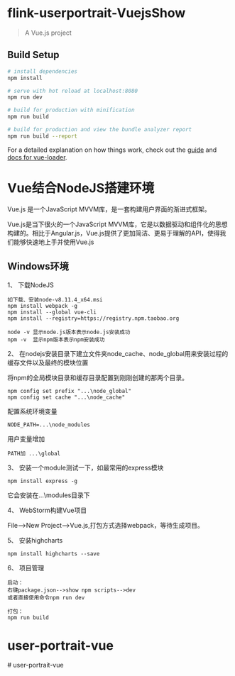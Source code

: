 # flink-userportrait-VuejsShow

> A Vue.js project

## Build Setup

``` bash
# install dependencies
npm install

# serve with hot reload at localhost:8080
npm run dev

# build for production with minification
npm run build

# build for production and view the bundle analyzer report
npm run build --report
```

For a detailed explanation on how things work, check out the [guide](http://vuejs-templates.github.io/webpack/) and [docs for vue-loader](http://vuejs.github.io/vue-loader).


# Vue结合NodeJS搭建环境
Vue.js 是一个JavaScript MVVM库，是一套构建用户界面的渐进式框架。

Vue.js是当下很火的一个JavaScript MVVM库，它是以数据驱动和组件化的思想构建的。相比于Angular.js，Vue.js提供了更加简洁、更易于理解的API，使得我们能够快速地上手并使用Vue.js

## Windows环境
1、 下载NodeJS
```
如下载、安装node-v8.11.4_x64.msi
npm install webpack -g
npm install --global vue-cli
npm install --registry=https://registry.npm.taobao.org

node -v 显示node.js版本表示node.js安装成功
npm -v  显示npm版本表示npm安装成功
```

2、 在nodejs安装目录下建立文件夹node_cache、node_global用来安装过程的缓存文件以及最终的模块位置

将npm的全局模块目录和缓存目录配置到刚刚创建的那两个目录。
```
npm config set prefix "...\node_global"
npm config set cache "...\node_cache"
```
配置系统环境变量
```
NODE_PATH=...\node_modules
```
用户变量增加
```
PATH加 ...\global
```

3、 安装一个module测试一下，如最常用的express模块
```
npm install express -g
```
它会安装在...\modules目录下

4、 WebStorm构建Vue项目

File-->New Project-->Vue.js,打包方式选择webpack，等待生成项目。

5、 安装highcharts
```
npm install highcharts --save
``` 

6、 项目管理
```
启动：
右键package.json-->show npm scripts-->dev
或者直接使用命令npm run dev

打包：
npm run build
```

# user-portrait-vue
#   u s e r - p o r t r a i t - v u e  
 